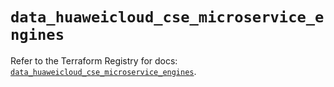 # `data_huaweicloud_cse_microservice_engines`

Refer to the Terraform Registry for docs: [`data_huaweicloud_cse_microservice_engines`](https://registry.terraform.io/providers/huaweicloud/huaweicloud/1.71.1/docs/data-sources/cse_microservice_engines).
